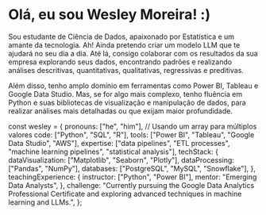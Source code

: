 # Olá, eu sou Wesley Moreira! :)
Sou estudante de Ciência de Dados, apaixonado por Estatística e um amante da tecnologia. Ah! Ainda pretendo criar um modelo LLM que te ajudará no seu dia a dia. Até lá, consigo colaborar com os resultados da sua empresa explorando seus dados, encontrando padrões e realizando análises descritivas, quantitativas, qualitativas, regressivas e preditivas.

Além disso, tenho amplo domínio em ferramentas como Power BI, Tableau e Google Data Studio. Mas, se for algo mais complexo, tenho fluência em Python e suas bibliotecas de visualização e manipulação de dados, para realizar análises mais detalhadas ou que exijam maior profundidade.

const wesley = {
  pronouns: ["he", "him"], // Usando um array para múltiplos valores
  code: ["Python", "SQL", "R"],
  tools: ["Power BI", "Tableau", "Google Data Studio", "AWS"],
  expertise: ["data pipelines", "ETL processes", "machine learning pipelines", "statistical analysis"],
  techStack: {
    dataVisualization: ["Matplotlib", "Seaborn", "Plotly"],
    dataProcessing: ["Pandas", "NumPy"],
    databases: ["PostgreSQL", "MySQL", "Snowflake"],
  },
  teachingExperience: {
    instructor: ["Python", "Power BI"],
    mentor: "Emerging Data Analysts",
  },
  challenge: "Currently pursuing the Google Data Analytics Professional Certificate and exploring advanced techniques in machine learning and LLMs.",
};
